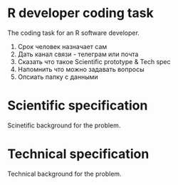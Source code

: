 # R developer coding task
The coding task for an R software developer.
1. Срок человек назначает сам
2. Дать канал связи - телеграм или почта
3. Сказать что такое Scientific prototype & Tech spec
4. Напомнить что можно задавать вопросы
5. Опсиать папку с данными

# Scientific specification
Scinetific background for the problem.

  

# Technical specification
Technical background for the problem.
